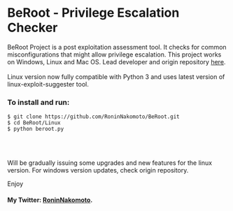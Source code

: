# BeRoot - Privilege Escalation Checker


BeRoot Project is a post exploitation assessment tool. It checks for common misconfigurations that might allow privilege escalation. 
This project works on Windows, Linux and Mac OS. Lead developer and origin repository [here](https://github.com/AlessandroZ/BeRoot/).</br></br>
Linux version  now fully compatible with Python 3 and uses latest version of linux-exploit-suggester tool. </br>



### To install and run:
```
$ git clone https://github.com/RoninNakomoto/BeRoot.git
$ cd BeRoot/Linux
$ python beroot.py
```

</br></br>

Will be gradually issuing some upgrades and new features for the linux version.
For windows version updates, check origin repository.





Enjoy

#### My Twitter: [RoninNakomoto](https://twitter.com/RoninNakomoto).

